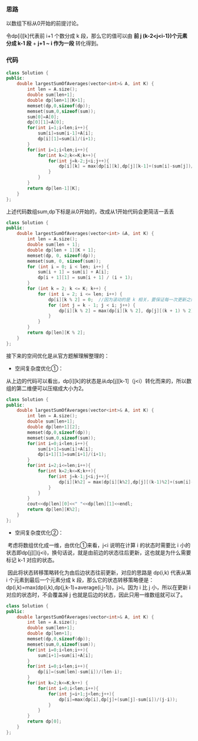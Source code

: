 ### 思路

以数组下标从0开始的前提讨论。

令dp\[i][k]代表前 i+1 个数分成 k 段，那么它的值可以由 **前 j (k-2<j<i-1})个元素分成 k-1 段** + **j+1 ~ i 作为一段** 转化得到。

### 代码

```c++
class Solution {
public:
    double largestSumOfAverages(vector<int>& A, int K) {
        int len = A.size();
        double sum[len+1];
        double dp[len+1][K+1];
        memset(dp,0,sizeof(dp));
        memset(sum,0,sizeof(sum));
        sum[0]=A[0];
        dp[0][1]=A[0];
        for(int i=1;i<len;i++){
            sum[i]=sum[i-1]+A[i];
            dp[i][1]=sum[i]/(i+1);
        }
        for(int i=1;i<len;i++){
            for(int k=2;k<=K;k++){
                for(int j=k-2;j<i;j++){
                    dp[i][k] = max(dp[i][k],dp[j][k-1]+(sum[i]-sum[j])/(i-j));
                }
            }
        }
        return dp[len-1][K];
    }
};
```

上述代码数组sum,dp下标是从0开始的，改成从1开始代码会更简洁一丢丢

```c++
class Solution {
public:
    double largestSumOfAverages(vector<int> &A, int K) {
        int len = A.size();
        double sum[len + 1];
        double dp[len + 1][K + 1];
        memset(dp, 0, sizeof(dp));
        memset(sum, 0, sizeof(sum));
        for (int i = 0; i < len; i++) {
            sum[i + 1] = sum[i] + A[i];
            dp[i + 1][1] = sum[i + 1] / (i + 1);
        }
        for (int k = 2; k <= K; k++) {
            for (int i = 2; i <= len; i++) {
                dp[i][k % 2] = 0;  //因为滚动的是 k 相关，要保证每一次更新之前抹去旧的数值，所以需要将k和i循环的顺序变一下
                for (int j = k - 1; j < i; j++) {
                    dp[i][k % 2] = max(dp[i][k % 2], dp[j][(k + 1) % 2] + (sum[i] - sum[j]) / (i - j));
                }
            }
        }
        return dp[len][K % 2];
    }
};
```

接下来的空间优化是从官方题解理解整理的：

- 空间复杂度优化①：

​		从上边的代码可以看出，dp\[i][k]的状态是从dp\[j][k-1]（j<i）转化而来的，所以数组的第二维便可以压缩成大小为2。

```c++
class Solution {
public:
    double largestSumOfAverages(vector<int>& A, int K) {
        int len = A.size();
        double sum[len+1];
        double dp[len+1][2];
        memset(dp,0,sizeof(dp));
        memset(sum,0,sizeof(sum));
        for(int i=0;i<len;i++){
            sum[i+1]=sum[i]+A[i];
            dp[i+1][1]=sum[i+1]/(i+1);
        }
        for(int i=2;i<=len;i++){
            for(int k=2;k<=K;k++){
                for(int j=k-1;j<i;j++){
                    dp[i][k%2] = max(dp[i][k%2],dp[j][(k-1)%2]+(sum[i]-sum[j])/(i-j));
                }
            }
        }
        cout<<dp[len][0]<<" "<<dp[len][1]<<endl;
        return dp[len][K%2];
    }
};
```



- 空间复杂度优化②：

​		考虑将数组优化成一维，由优化①来看，j<i 说明在计算 i 的状态时需要比 i 小的状态即dp\[j]\[](j<i)，换句话说，就是由前边的状态往后更新，这也就是为什么需要标记 k-1 对应的状态。

​		因此将状态转移策略转化为由后边状态往前更新，对应的思路是 dp(i,k) 代表从第 i 个元素到最后一个元素分成 k 段，那么它的状态转移策略便是：dp(i,k)=max(dp(i,k),dp(j,k-1)+average(i,j-1))，j>i。因为 i 比 j 小，所以在更新 i 对应的状态时，不会覆盖掉 j 也就是后边的状态，因此只用一维数组就可以了。

```c++
class Solution {
public:
    double largestSumOfAverages(vector<int>& A, int K) {
        int len = A.size();
        double sum[len+1];
        double dp[len+1];
        memset(dp,0,sizeof(dp));
        memset(sum,0,sizeof(sum));
        for(int i=0;i<len;i++){
            sum[i+1]=sum[i]+A[i];
        }
        for(int i=0;i<len;i++){
            dp[i]=(sum[len]-sum[i])/(len-i);
        }
        for(int k=2;k<=K;k++) {
            for(int i=0;i<len;i++){
                for(int j=i+1;j<len;j++){
                    dp[i]=max(dp[i],dp[j]+(sum[j]-sum[i])/(j-i));
                }
            }
        }
        return dp[0];
    }
};
```

